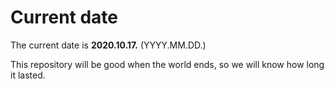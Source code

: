 # Current date

The current date is **2020.10.17.** (YYYY.MM.DD.)

This repository will be good when the world ends, so we will know how long it lasted.